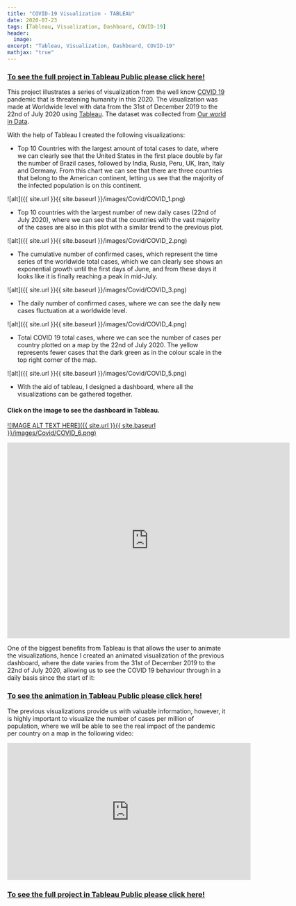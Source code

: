 ```yaml
---
title: "COVID-19 Visualization - TABLEAU"
date: 2020-07-23
tags: [Tableau, Visualization, Dashboard, COVID-19]
header:
  image: 
excerpt: "Tableau, Visualization, Dashboard, COVID-19"
mathjax: "true"
---
```


### [To see the full project in Tableau Public please click here!](https://public.tableau.com/profile/carlos.castillo8041#!/vizhome/Covid-19-Animated/WorldwideCovid19)

This project illustrates a series of visualization from the well know [COVID 19](https://en.wikipedia.org/wiki/Coronavirus_disease_2019) pandemic that is threatening humanity in this 2020. The visualization was made at Worldwide level with data from the 31st of December 2019 to the 22nd of July 2020 using [Tableau](https://public.tableau.com/s/). The dataset was collected from [Our world in Data](https://ourworldindata.org/).

With the help of Tableau I created the following visualizations:

- Top 10 Countries with the largest amount of total cases to date, where we can clearly see that the United States in the first place double by far the number of Brazil cases, followed by India, Rusia, Peru, UK, Iran, Italy and Germany. From this chart we can see that there are three countries that belong to the American continent, letting us see that the majority of the infected population is on this continent.

![alt]({{ site.url }}{{ site.baseurl }}/images/Covid/COVID_1.png)

- Top 10 countries with the largest number of new daily cases (22nd of July 2020), where we can see that the countries with the vast majority of the cases are also in this plot with a similar trend to the previous plot.

![alt]({{ site.url }}{{ site.baseurl }}/images/Covid/COVID_2.png)

- The cumulative number of confirmed cases, which represent the time series of the worldwide total cases, which we can clearly see shows an exponential growth until the first days of June, and from these days it looks like it is finally reaching a peak in mid-July.

![alt]({{ site.url }}{{ site.baseurl }}/images/Covid/COVID_3.png)

- The daily number of confirmed cases, where we can see the daily new cases fluctuation at a worldwide level.

![alt]({{ site.url }}{{ site.baseurl }}/images/Covid/COVID_4.png)

- Total COVID 19 total cases, where we can see the number of cases per country plotted on a map by the 22nd of July 2020. The yellow represents fewer cases that the dark green as in the colour scale in the top right corner of the map.

![alt]({{ site.url }}{{ site.baseurl }}/images/Covid/COVID_5.png)

- With the aid of tableau, I designed a dashboard, where all the visualizations can be gathered together.

#### Click on the image to see the dashboard in Tableau.

[![IMAGE ALT TEXT HERE]({{ site.url }}{{ site.baseurl }}/images/Covid/COVID_6.png)](https://public.tableau.com/profile/carlos.castillo8041#!/vizhome/Covid-19-Animated/WorldwideCovid19)

<iframe seamless frameborder="0" src="https://public.tableau.com/views/Covid-19-Animated/WorldwideCovid19?:language=en-GB&:display_count=y&:origin=viz_share_link" width = '650' height = '450' scrolling='yes' ></iframe>    



One of the biggest benefits from Tableau is that allows the user to animate the visualizations, hence I created an animated visualization of the previous dashboard, where the date varies from the 31st of December 2019 to the 22nd of July 2020, allowing us to see the COVID 19 behaviour through in a daily basis since the start of it:

### [To see the animation in Tableau Public please click here!](https://public.tableau.com/profile/carlos.castillo8041#!/vizhome/Covid-19-Animated/WorldwideCovid19)


The previous visualizations provide us with valuable information, however, it is highly important to visualize the number of cases per million of population, where we will be able to see the real impact of the pandemic per country on a map in the following video:

<iframe width="560" height="315" src="https://www.youtube.com/embed/BOuVtCn5g2Y" frameborder="0" allow="accelerometer; autoplay; encrypted-media; gyroscope; picture-in-picture" allowfullscreen></iframe>


### [To see the full project in Tableau Public please click here!](https://public.tableau.com/profile/carlos.castillo8041#!/vizhome/Covid-19-Animated/WorldwideCovid19)
